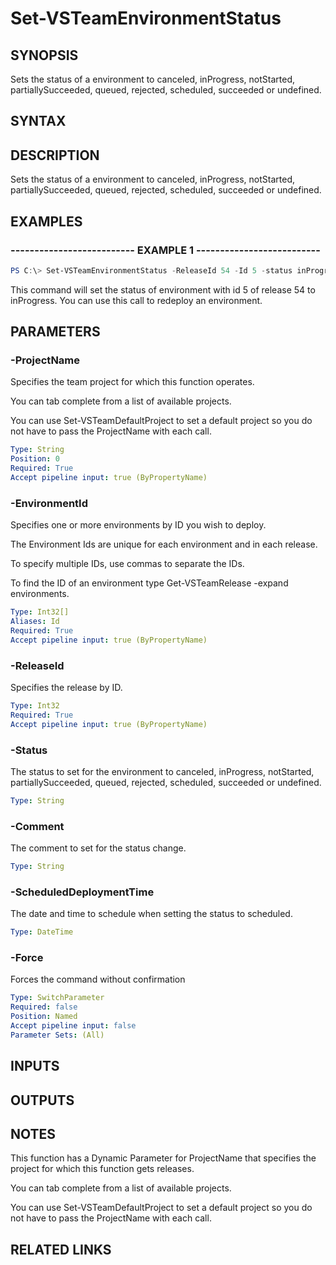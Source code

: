 


# Set-VSTeamEnvironmentStatus

## SYNOPSIS

Sets the status of a environment to canceled, inProgress, notStarted, partiallySucceeded, queued, rejected, scheduled, succeeded or undefined.

## SYNTAX

## DESCRIPTION

Sets the status of a environment to canceled, inProgress, notStarted, partiallySucceeded, queued, rejected, scheduled, succeeded or undefined.

## EXAMPLES

### -------------------------- EXAMPLE 1 --------------------------

```PowerShell
PS C:\> Set-VSTeamEnvironmentStatus -ReleaseId 54 -Id 5 -status inProgress
```

This command will set the status of environment with id 5 of release 54 to inProgress. You can use this call to redeploy an environment.

## PARAMETERS

### -ProjectName

Specifies the team project for which this function operates.

You can tab complete from a list of available projects.

You can use Set-VSTeamDefaultProject to set a default project so
you do not have to pass the ProjectName with each call.

```yaml
Type: String
Position: 0
Required: True
Accept pipeline input: true (ByPropertyName)
```

### -EnvironmentId

Specifies one or more environments by ID you wish to deploy.

The Environment Ids are unique for each environment and in each release.

To specify multiple IDs, use commas to separate the IDs.

To find the ID of an environment type Get-VSTeamRelease -expand environments.

```yaml
Type: Int32[]
Aliases: Id
Required: True
Accept pipeline input: true (ByPropertyName)
```

### -ReleaseId

Specifies the release by ID.

```yaml
Type: Int32
Required: True
Accept pipeline input: true (ByPropertyName)
```

### -Status

The status to set for the environment to canceled, inProgress, notStarted, partiallySucceeded, queued, rejected, scheduled, succeeded or undefined.

```yaml
Type: String
```

### -Comment

The comment to set for the status change.

```yaml
Type: String
```

### -ScheduledDeploymentTime

The date and time to schedule when setting the status to scheduled.

```yaml
Type: DateTime
```

### -Force

Forces the command without confirmation

```yaml
Type: SwitchParameter
Required: false
Position: Named
Accept pipeline input: false
Parameter Sets: (All)
```

## INPUTS

## OUTPUTS

## NOTES

This function has a Dynamic Parameter for ProjectName that specifies the project for which this function gets releases.

You can tab complete from a list of available projects.

You can use Set-VSTeamDefaultProject to set a default project so you do not have to pass the ProjectName with each call.

## RELATED LINKS

